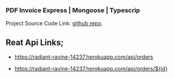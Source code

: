 ### PDF Invoice Express | Mongoose | Typescrip

Project Source Code Link: [github repo](https://github.com/ahmmedrasel-dev/pdfInvoice-express-types.git).

## Reat Api Links;

<!-- Get All Orders. -->

-  https://radiant-ravine-14237.herokuapp.com/api/orders

<!-- Single Orders For Create PDF -->

-  https://radiant-ravine-14237.herokuapp.com/api/orders/${id}
